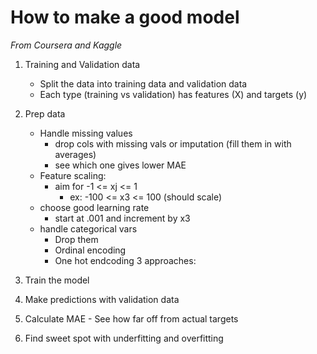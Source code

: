 
# How to make a good model
*From Coursera and Kaggle*
1. Training and Validation data
    - Split the data into training data and validation data
    - Each type (training vs validation) has features (X) and targets (y)

2. Prep data
    - Handle missing values
        - drop cols with missing vals or imputation (fill them in with averages)
        - see which one gives lower MAE
    - Feature scaling:
        - aim for -1 <= xj <= 1
            - ex: -100 <= x3 <= 100 (should scale)
    - choose good learning rate
        - start at .001 and increment by x3
    - handle categorical vars
        - Drop them       
        - Ordinal encoding
        - One hot endcoding 3 approaches:

3. Train the model

4. Make predictions with validation data 

5. Calculate MAE - See how far off from actual targets

6. Find sweet spot with underfitting and overfitting


